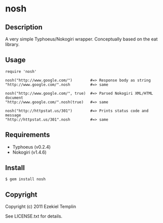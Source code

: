 nosh
====

Description
-----------

A very simple Typhoeus/Nokogiri wrapper. Conceptually based on the eat library.

Usage
-----

    require 'nosh'
    
    nosh("http://www.google.com/")        #=> Response body as string
    "http://www.google.com/".nosh         #=> same
    
    nosh("http://www.google.com/", true)  #=> Parsed Nokogiri XML/HTML document
    "http://www.google.com/".nosh(true)   #=> same
    
    nosh("http://httpstat.us/301")        #=> Prints status code and message
    "http://httpstat.us/301".nosh         #=> same

Requirements
------------
* Typhoeus (v0.2.4)
* Nokogiri (v1.4.6)

Install
-------

    $ gem install nosh

Copyright
---------

Copyright (c) 2011 Ezekiel Templin

See LICENSE.txt for details.
